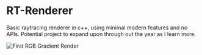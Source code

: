 # RT-Renderer
Basic raytracing renderer in c++, using minimal modern features and no APIs. Potential project to expand upon through out the year as I learn more.

![First RGB Gradient Render](/RT-Renderer/blob/master/Output%20Files/rgb_02.ppm)
